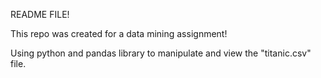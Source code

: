 README FILE!

This repo was created for a data mining assignment!

Using python and pandas library to manipulate and view the "titanic.csv" file.
